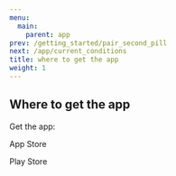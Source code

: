 ```yaml
---
menu:
  main:
    parent: app
prev: /getting_started/pair_second_pill
next: /app/current_conditions
title: where to get the app
weight: 1
---
```


## Where to get the app


Get the app:


App Store


Play Store
